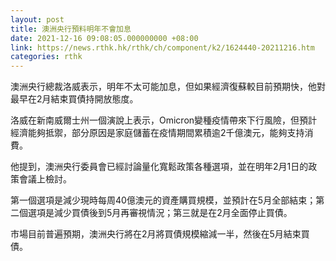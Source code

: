 ```yaml
---
layout: post
title: 澳洲央行預料明年不會加息
date: 2021-12-16 09:08:05.000000000 +08:00
link: https://news.rthk.hk/rthk/ch/component/k2/1624440-20211216.htm
categories: rthk
---
```


澳洲央行總裁洛威表示，明年不太可能加息，但如果經濟復蘇較目前預期快，他對最早在2月結束買債持開放態度。

洛威在新南威爾士州一個演說上表示，Omicron變種疫情帶來下行風險，但預計經濟能夠抵禦，部分原因是家庭儲蓄在疫情期間累積逾2千億澳元，能夠支持消費。

他提到，澳洲央行委員會已經討論量化寬鬆政策各種選項，並在明年2月1日的政策會議上檢討。

第一個選項是減少現時每周40億澳元的資產購買規模，並預計在5月全部結束；第二個選項是減少買債後到5月再審視情況；第三就是在2月全面停止買債。

市場目前普遍預期，澳洲央行將在2月將買債規模縮減一半，然後在5月結束買債。
